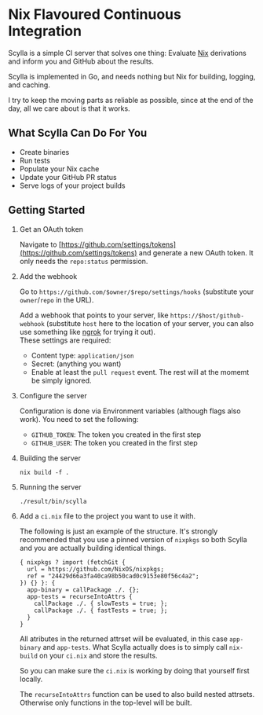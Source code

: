 # Nix Flavoured Continuous Integration

Scylla is a simple CI server that solves one thing:
Evaluate [Nix](https://nixos.org/nix/) derivations and inform you and GitHub
about the results.

Scylla is implemented in Go, and needs nothing but Nix for building, logging,
and caching.

I try to keep the moving parts as reliable as possible, since at the end of the
day, all we care about is that it works.

## What Scylla Can Do For You

* Create binaries
* Run tests
* Populate your Nix cache
* Update your GitHub PR status
* Serve logs of your project builds

## Getting Started

1. Get an OAuth token

   Navigate to [https://github.com/settings/tokens](https://github.com/settings/tokens)
   and generate a new OAuth token. It only needs the <code>repo:status</code> permission.

2. Add the webhook

   Go to `https://github.com/$owner/$repo/settings/hooks` (substitute your `owner`/`repo` in the URL).

   Add a webhook that points to your server, like `https://$host/github-webhook` (substitute `host` here to the location of your server, you can also use something like [ngrok](http://ngrok.com/) for trying it out).  
   These settings are required:
   * Content type: `application/json`
   * Secret: (anything you want)
   * Enable at least the `pull request` event. The rest will at the momemt be simply ignored.

3. Configure the server

   Configuration is done via Environment variables (although flags also work).
   You need to set the following:
   
    * `GITHUB_TOKEN`: The token you created in the first step
    * `GITHUB_USER`: The token you created in the first step

4. Building the server

       nix build -f .

5. Running the server

       ./result/bin/scylla

6. Add a `ci.nix` file to the project you want to use it with.

   The following is just an example of the structure. It's strongly recommended
   that you use a pinned version of `nixpkgs` so both Scylla and you are
   actually building identical things.

       { nixpkgs ? import (fetchGit {
         url = https://github.com/NixOS/nixpkgs;
         ref = "24429d66a3fa40ca98b50cad0c9153e80f56c4a2";
       }) {} }: {
         app-binary = callPackage ./. {};
         app-tests = recurseIntoAttrs {
           callPackage ./. { slowTests = true; };
           callPackage ./. { fastTests = true; };
         }
       }

   All atributes in the returned attrset will be evaluated, in this case
   `app-binary` and `app-tests`.
   What Scylla actually does is to simply call `nix-build` on your `ci.nix` and
   store the results.
   
   So you can make sure the `ci.nix` is working by doing that yourself first locally.
   
   The `recurseIntoAttrs` function can be used to also build nested attrsets.
   Otherwise only functions in the top-level will be built.
